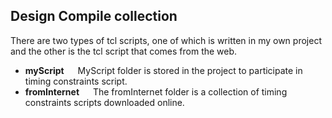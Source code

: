 
## Design Compile collection
There are two types of tcl scripts, one of which is written in my own project and the other is the tcl script that comes from the web.

- **myScript**
&#8195; MyScript folder is stored in the project to participate in timing constraints script.
- **fromInternet**
&#8195; The fromInternet folder is a collection of timing constraints scripts downloaded online.
